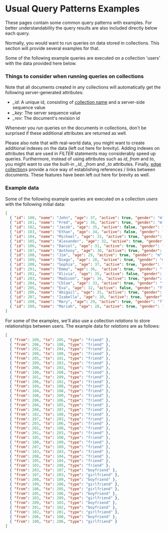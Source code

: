 Usual Query Patterns Examples
=============================

These pages contain some common query patterns with examples. For better
understandability the query results are also included directly below each query.

Normally, you would want to run queries on data stored in collections. This section
will provide several examples for that.

Some of the following example queries are executed on a collection 'users' with the data provided here below.


### Things to consider when running queries on collections

Note that all documents created in any collections will automatically get the
following server-generated attributes:

- *_id*: A unique id, consisting of [collection name](../../Manual/Appendix/Glossary.html#collection-name)
  and a server-side sequence value
- *_key*: The server sequence value
- *_rev*: The document's revision id

Whenever you run queries on the documents in collections, don't be surprised if
these additional attributes are returned as well.

Please also note that with real-world data, you might want to create additional
indexes on the data (left out here for brevity). Adding indexes on attributes that are
used in *FILTER* statements may considerably speed up queries. Furthermore, instead of
using attributes such as *id*, *from* and *to*, you might want to use the built-in
*_id*, *_from* and *_to* attributes. Finally, [edge collection](../../Manual/Appendix/Glossary.html#edge-collection)s provide a nice way of
establishing references / links between documents. These features have been left out here 
for brevity as well.


### Example data

Some of the following example queries are executed on a collection *users*
with the following initial data:

```json
[ 
  { "id": 100, "name": "John", "age": 37, "active": true, "gender": "m" },
  { "id": 101, "name": "Fred", "age": 36, "active": true, "gender": "m" },
  { "id": 102, "name": "Jacob", "age": 35, "active": false, "gender": "m" },
  { "id": 103, "name": "Ethan", "age": 34, "active": false, "gender": "m" },
  { "id": 104, "name": "Michael", "age": 33, "active": true, "gender": "m" },
  { "id": 105, "name": "Alexander", "age": 32, "active": true, "gender": "m" },
  { "id": 106, "name": "Daniel", "age": 31, "active": true, "gender": "m" },
  { "id": 107, "name": "Anthony", "age": 30, "active": true, "gender": "m" },
  { "id": 108, "name": "Jim", "age": 29, "active": true, "gender": "m" },
  { "id": 109, "name": "Diego", "age": 28, "active": true, "gender": "m" },
  { "id": 200, "name": "Sophia", "age": 37, "active": true, "gender": "f" },
  { "id": 201, "name": "Emma", "age": 36,  "active": true, "gender": "f" },
  { "id": 202, "name": "Olivia", "age": 35, "active": false, "gender": "f" },
  { "id": 203, "name": "Madison", "age": 34, "active": true, "gender": "f" },
  { "id": 204, "name": "Chloe", "age": 33, "active": true, "gender": "f" },
  { "id": 205, "name": "Eva", "age": 32, "active": false, "gender": "f" },
  { "id": 206, "name": "Abigail", "age": 31, "active": true, "gender": "f" },
  { "id": 207, "name": "Isabella", "age": 30, "active": true, "gender": "f" },
  { "id": 208, "name": "Mary", "age": 29, "active": true, "gender": "f" },
  { "id": 209, "name": "Mariah", "age": 28, "active": true, "gender": "f" }
]
```

For some of the examples, we'll also use a collection *relations* to store
relationships between users. The example data for *relations* are as follows:

```json
[
  { "from": 209, "to": 205, "type": "friend" },
  { "from": 206, "to": 108, "type": "friend" },
  { "from": 202, "to": 204, "type": "friend" },
  { "from": 200, "to": 100, "type": "friend" },
  { "from": 205, "to": 101, "type": "friend" },
  { "from": 209, "to": 203, "type": "friend" },
  { "from": 200, "to": 203, "type": "friend" },
  { "from": 100, "to": 208, "type": "friend" },
  { "from": 101, "to": 209, "type": "friend" },
  { "from": 206, "to": 102, "type": "friend" },
  { "from": 104, "to": 100, "type": "friend" },
  { "from": 104, "to": 108, "type": "friend" },
  { "from": 108, "to": 209, "type": "friend" },
  { "from": 206, "to": 106, "type": "friend" },
  { "from": 204, "to": 105, "type": "friend" },
  { "from": 208, "to": 207, "type": "friend" },
  { "from": 102, "to": 108, "type": "friend" },
  { "from": 207, "to": 203, "type": "friend" },
  { "from": 203, "to": 106, "type": "friend" },
  { "from": 202, "to": 108, "type": "friend" },
  { "from": 201, "to": 203, "type": "friend" },
  { "from": 105, "to": 100, "type": "friend" },
  { "from": 100, "to": 109, "type": "friend" },
  { "from": 207, "to": 109, "type": "friend" },
  { "from": 103, "to": 203, "type": "friend" },
  { "from": 208, "to": 104, "type": "friend" },
  { "from": 105, "to": 104, "type": "friend" },
  { "from": 103, "to": 208, "type": "friend" },
  { "from": 203, "to": 107, "type": "boyfriend" },
  { "from": 107, "to": 203, "type": "girlfriend" },
  { "from": 208, "to": 109, "type": "boyfriend" },
  { "from": 109, "to": 208, "type": "girlfriend" },
  { "from": 106, "to": 205, "type": "girlfriend" },
  { "from": 205, "to": 106, "type": "boyfriend" },
  { "from": 103, "to": 209, "type": "girlfriend" },
  { "from": 209, "to": 103, "type": "boyfriend" },
  { "from": 201, "to": 102, "type": "boyfriend" },
  { "from": 102, "to": 201, "type": "girlfriend" },
  { "from": 206, "to": 100, "type": "boyfriend" },
  { "from": 100, "to": 206, "type": "girlfriend" }
]
```



